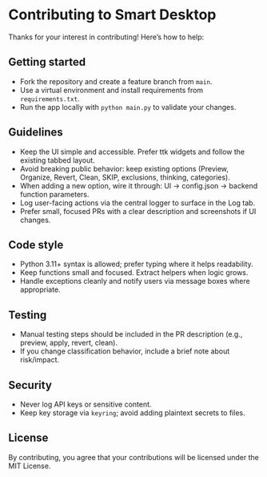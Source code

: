 # Contributing to Smart Desktop

Thanks for your interest in contributing! Here’s how to help:

## Getting started

- Fork the repository and create a feature branch from `main`.
- Use a virtual environment and install requirements from `requirements.txt`.
- Run the app locally with `python main.py` to validate your changes.

## Guidelines

- Keep the UI simple and accessible. Prefer ttk widgets and follow the existing tabbed layout.
- Avoid breaking public behavior: keep existing options (Preview, Organize, Revert, Clean, SKIP, exclusions, thinking, categories).
- When adding a new option, wire it through: UI → config.json → backend function parameters.
- Log user-facing actions via the central logger to surface in the Log tab.
- Prefer small, focused PRs with a clear description and screenshots if UI changes.

## Code style

- Python 3.11+ syntax is allowed; prefer typing where it helps readability.
- Keep functions small and focused. Extract helpers when logic grows.
- Handle exceptions cleanly and notify users via message boxes where appropriate.

## Testing

- Manual testing steps should be included in the PR description (e.g., preview, apply, revert, clean).
- If you change classification behavior, include a brief note about risk/impact.

## Security

- Never log API keys or sensitive content.
- Keep key storage via `keyring`; avoid adding plaintext secrets to files.

## License

By contributing, you agree that your contributions will be licensed under the MIT License.
